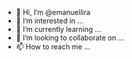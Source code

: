 - 👋 Hi, I’m @emanuellira
- 👀 I’m interested in ...
- 🌱 I’m currently learning ...
- 💞️ I’m looking to collaborate on ...
- 📫 How to reach me ...

<!---
emanuellira/emanuellira is a ✨ special ✨ repository because its `README.md` (this file) appears on your GitHub profile.
You can click the Preview link to take a look at your changes.
--->
